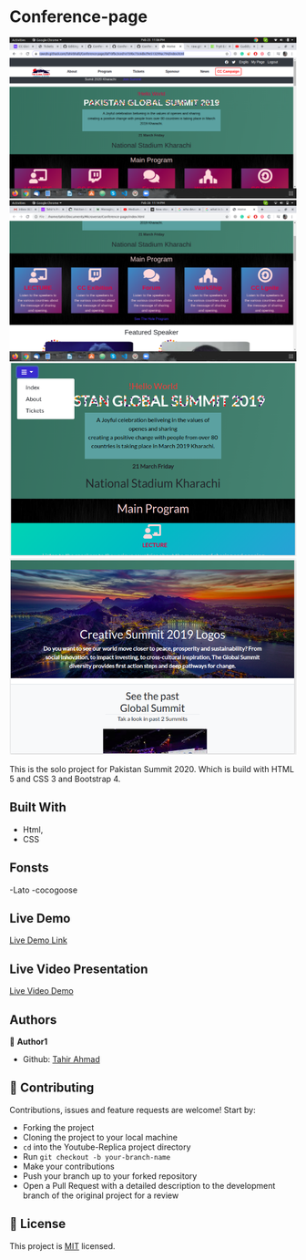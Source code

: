 # Conference-page
![screenshot](./screenshot.png)
![mobile](./one.png)
![mobile](./screen2.png)
![mobile](./screen3.png)

This is the solo project for Pakistan Summit 2020. Which is build with HTML 5 and CSS 3 and Bootstrap 4. 


## Built With

- Html,
- CSS

## Fonsts

-Lato 
-cocogoose



## Live Demo

[Live Demo Link](https://rawcdn.githack.com/Tahirbhalli/Conference-page/fff9598ca74f933e0529eccbac61050a7d11ea47/index.html)

## Live Video Presentation
[Live Video Demo](https://www.loom.com/share/684b9d5eb0784b8cbf920f756d48d74a)

## Authors

👤 **Author1**

- Github: [Tahir Ahmad](https://github.com/tahirbhalli/)

## 🤝 Contributing

Contributions, issues and feature requests are welcome! Start by:
* Forking the project
* Cloning the project to your local machine
* `cd` into the Youtube-Replica project directory
* Run `git checkout -b your-branch-name`
* Make your contributions
* Push your branch up to your forked repository
* Open a Pull Request with a detailed description to the development branch of the original project for a review

## 📝 License

This project is [MIT](https://opensource.org/licenses/MIT) licensed.
